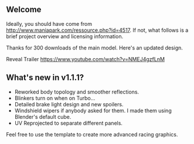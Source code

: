 ## Welcome

Ideally, you should have come from http://www.maniapark.com/ressource.php?id=4517. If not, what follows is a brief project overview and licensing information.


Thanks for 300 downloads of the main model. Here's an updated design.

Reveal Trailer
https://www.youtube.com/watch?v=NMEJ4gzfLnM

## What's new in v1.1.1?
- Reworked body topology and smoother reflections.
- Blinkers turn on when on Turbo...
- Detailed brake light design and new spoilers.
- Windshield wipers if anybody asked for them. I made them using Blender's default cube.
- UV Reprojected to separate different panels.

Feel free to use the template to create more advanced racing graphics. 
